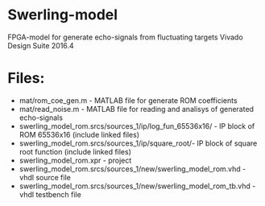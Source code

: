 # Swerling-model
FPGA-model for generate echo-signals from fluctuating targets
Vivado Design Suite 2016.4
# Files:
- mat/rom_coe_gen.m - MATLAB file for generate ROM coefficients
- mat/read_noise.m - MATLAB file for reading and analisys of generated echo-signals
- swerling_model_rom.srcs/sources_1/ip/log_fun_65536x16/ - IP block of ROM 65536x16 (include linked files)
- swerling_model_rom.srcs/sources_1/ip/square_root/- IP block of square root function (include linked files)
- swerling_model_rom.xpr - project
- swerling_model_rom.srcs/sources_1/new/swerling_model_rom.vhd - vhdl source file
- swerling_model_rom.srcs/sources_1/new/swerling_model_rom_tb.vhd - vhdl testbench file
